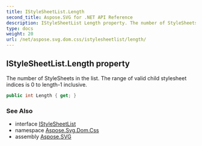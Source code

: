 ```yaml
---
title: IStyleSheetList.Length
second_title: Aspose.SVG for .NET API Reference
description: IStyleSheetList Length property. The number of StyleSheets in the list. The range of valid child stylesheet indices is 0 to length-1 inclusive
type: docs
weight: 20
url: /net/aspose.svg.dom.css/istylesheetlist/length/
---
```

## IStyleSheetList.Length property

The number of StyleSheets in the list. The range of valid child stylesheet indices is 0 to length-1 inclusive.

```csharp
public int Length { get; }
```

### See Also

* interface [IStyleSheetList](../)
* namespace [Aspose.Svg.Dom.Css](../../../aspose.svg.dom.css/)
* assembly [Aspose.SVG](../../../)
